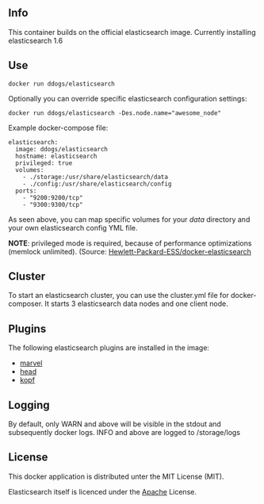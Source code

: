 ## Info

This container builds on the official elasticsearch image. Currently installing elasticsearch 1.6

## Use

```
docker run ddogs/elasticsearch
```

Optionally you can override specific elasticsearch configuration settings:

```
docker run ddogs/elasticsearch -Des.node.name="awesome_node"
```


Example docker-compose file:

```
elasticsearch:
  image: ddogs/elasticsearch
  hostname: elasticsearch
  privileged: true
  volumes:
    - ./storage:/usr/share/elasticsearch/data
    - ./config:/usr/share/elasticsearch/config
  ports:
    - "9200:9200/tcp" 
    - "9300:9300/tcp" 
```

As seen above, you can map specific volumes for your _data_ directory and your own elasticsearch config YML file.

__NOTE__: privileged mode is required, because of performance optimizations (memlock unlimited). (Source:  [Hewlett-Packard-ESS/docker-elasticsearch](https://github.com/Hewlett-Packard-ESS/docker-elasticsearch) 

## Cluster
To start an elasticsearch cluster, you can use the cluster.yml file for docker-composer.
It starts 3 elasticsearch data nodes and one client node.

## Plugins
The following elasticsearch plugins are installed in the image:
- [marvel](https://www.elastic.co/products/marvel)
- [head](http://mobz.github.io/elasticsearch-head/)
- [kopf](https://github.com/lmenezes/elasticsearch-kopf)

## Logging
By default, only WARN and above will be visible in the stdout and subsequently docker logs.  INFO and above are logged to /storage/logs

## License
This docker application is distributed unter the MIT License (MIT).

Elasticsearch itself is licenced under the [Apache](https://github.com/elastic/elasticsearch/blob/master/LICENSE.txt) License.